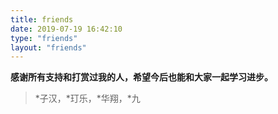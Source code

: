 ```yaml
---
title: friends
date: 2019-07-19 16:42:10
type: "friends"
layout: "friends"
---
```


**感谢所有支持和打赏过我的人，希望今后也能和大家一起学习进步。**
> \*子汉，\*玎乐，\*华翔，\*九